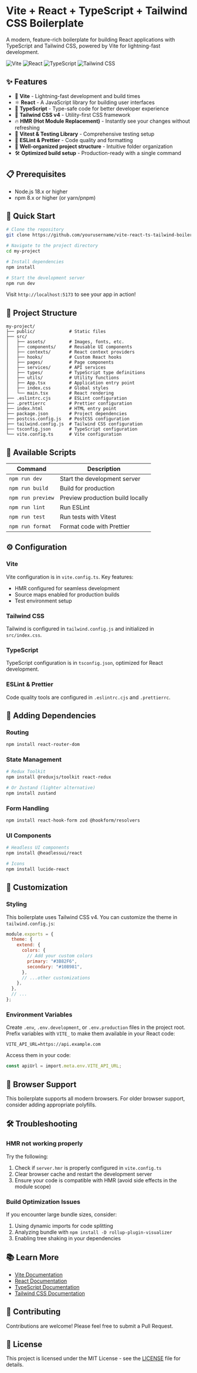 # Vite + React + TypeScript + Tailwind CSS Boilerplate

A modern, feature-rich boilerplate for building React applications with TypeScript and Tailwind CSS, powered by Vite for lightning-fast development.

![Vite](https://img.shields.io/badge/Vite-Latest-646CFF?style=flat-square&logo=vite)
![React](https://img.shields.io/badge/React-Latest-61DAFB?style=flat-square&logo=react)
![TypeScript](https://img.shields.io/badge/TypeScript-Latest-3178C6?style=flat-square&logo=typescript)
![Tailwind CSS](https://img.shields.io/badge/Tailwind_CSS-v4-38B2AC?style=flat-square&logo=tailwind-css)

## ✨ Features

- 🚀 **Vite** - Lightning-fast development and build times
- ⚛️ **React** - A JavaScript library for building user interfaces
- 📘 **TypeScript** - Type-safe code for better developer experience
- 🎨 **Tailwind CSS v4** - Utility-first CSS framework
- 🔥 **HMR (Hot Module Replacement)** - Instantly see your changes without refreshing
- 🧪 **Vitest & Testing Library** - Comprehensive testing setup
- 📏 **ESLint & Prettier** - Code quality and formatting
- 📁 **Well-organized project structure** - Intuitive folder organization
- 🛠️ **Optimized build setup** - Production-ready with a single command

## 📋 Prerequisites

- Node.js 18.x or higher
- npm 8.x or higher (or yarn/pnpm)

## 🚀 Quick Start

```bash
# Clone the repository
git clone https://github.com/yourusername/vite-react-ts-tailwind-boilerplate.git my-project

# Navigate to the project directory
cd my-project

# Install dependencies
npm install

# Start the development server
npm run dev
```

Visit `http://localhost:5173` to see your app in action!

## 📁 Project Structure

```
my-project/
├── public/             # Static files
├── src/
│   ├── assets/         # Images, fonts, etc.
│   ├── components/     # Reusable UI components
│   ├── contexts/       # React context providers
│   ├── hooks/          # Custom React hooks
│   ├── pages/          # Page components
│   ├── services/       # API services
│   ├── types/          # TypeScript type definitions
│   ├── utils/          # Utility functions
│   ├── App.tsx         # Application entry point
│   ├── index.css       # Global styles
│   └── main.tsx        # React rendering
├── .eslintrc.cjs       # ESLint configuration
├── .prettierrc         # Prettier configuration
├── index.html          # HTML entry point
├── package.json        # Project dependencies
├── postcss.config.js   # PostCSS configuration
├── tailwind.config.js  # Tailwind CSS configuration
├── tsconfig.json       # TypeScript configuration
└── vite.config.ts      # Vite configuration
```

## 📝 Available Scripts

| Command           | Description                      |
| ----------------- | -------------------------------- |
| `npm run dev`     | Start the development server     |
| `npm run build`   | Build for production             |
| `npm run preview` | Preview production build locally |
| `npm run lint`    | Run ESLint                       |
| `npm run test`    | Run tests with Vitest            |
| `npm run format`  | Format code with Prettier        |

## ⚙️ Configuration

### Vite

Vite configuration is in `vite.config.ts`. Key features:

- HMR configured for seamless development
- Source maps enabled for production builds
- Test environment setup

### Tailwind CSS

Tailwind is configured in `tailwind.config.js` and initialized in `src/index.css`.

### TypeScript

TypeScript configuration is in `tsconfig.json`, optimized for React development.

### ESLint & Prettier

Code quality tools are configured in `.eslintrc.cjs` and `.prettierrc`.

## 🧩 Adding Dependencies

### Routing

```bash
npm install react-router-dom
```

### State Management

```bash
# Redux Toolkit
npm install @reduxjs/toolkit react-redux

# Or Zustand (lighter alternative)
npm install zustand
```

### Form Handling

```bash
npm install react-hook-form zod @hookform/resolvers
```

### UI Components

```bash
# Headless UI components
npm install @headlessui/react

# Icons
npm install lucide-react
```

## 🔧 Customization

### Styling

This boilerplate uses Tailwind CSS v4. You can customize the theme in `tailwind.config.js`:

```js
module.exports = {
  theme: {
    extend: {
      colors: {
        // Add your custom colors
        primary: "#3B82F6",
        secondary: "#10B981",
      },
      // ...other customizations
    },
  },
  // ...
};
```

### Environment Variables

Create `.env`, `.env.development`, or `.env.production` files in the project root. Prefix variables with `VITE_` to make them available in your React code:

```
VITE_API_URL=https://api.example.com
```

Access them in your code:

```typescript
const apiUrl = import.meta.env.VITE_API_URL;
```

## 📱 Browser Support

This boilerplate supports all modern browsers. For older browser support, consider adding appropriate polyfills.

## 🛠️ Troubleshooting

### HMR not working properly

Try the following:

1. Check if `server.hmr` is properly configured in `vite.config.ts`
2. Clear browser cache and restart the development server
3. Ensure your code is compatible with HMR (avoid side effects in the module scope)

### Build Optimization Issues

If you encounter large bundle sizes, consider:

1. Using dynamic imports for code splitting
2. Analyzing bundle with `npm install -D rollup-plugin-visualizer`
3. Enabling tree shaking in your dependencies

## 📚 Learn More

- [Vite Documentation](https://vitejs.dev/guide/)
- [React Documentation](https://reactjs.org/docs/getting-started.html)
- [TypeScript Documentation](https://www.typescriptlang.org/docs/)
- [Tailwind CSS Documentation](https://tailwindcss.com/docs)

## 🤝 Contributing

Contributions are welcome! Please feel free to submit a Pull Request.

## 📄 License

This project is licensed under the MIT License - see the [LICENSE](LICENSE) file for details.

